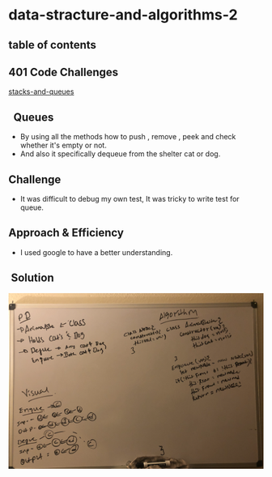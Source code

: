 # data-stracture-and-algorithms-2

## table of contents 

## 401 Code Challenges

[stacks-and-queues](https://github.com/henok-6411/data-stracture-and-algorithms-2/pull/11)

##   Queues

- By using all the methods how to push , remove , peek and check whether it's empty or not.
- And also it specifically dequeue from the shelter cat or dog.

## Challenge

- It was difficult to debug my own test, It was tricky to write test for queue.

## Approach & Efficiency

- I used google to have a better understanding.

##  Solution

![array-reverse](assets/animalShelter.jpg)

